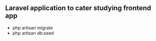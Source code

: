 ## Laravel application to cater studying frontend app

- php artisan migrate
- php artisan db:seed

